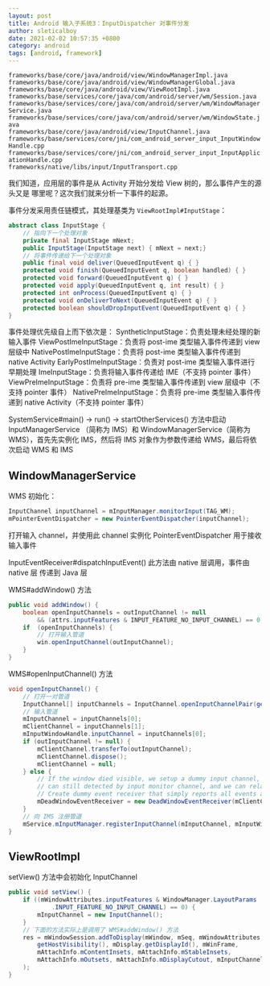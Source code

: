```yaml
---
layout: post
title: Android 输入子系统3：InputDispatcher 对事件分发
author: sleticalboy
date: 2021-02-02 10:57:35 +0800
category: android
tags: [android, framework]
---
```


`frameworks/base/core/java/android/view/WindowManagerImpl.java`<br>
`frameworks/base/core/java/android/view/WindowManagerGlobal.java`<br>
`frameworks/base/core/java/android/view/ViewRootImpl.java`<br>
`frameworks/base/services/core/java/com/android/server/wm/Session.java`<br>
`frameworks/base/services/core/java/com/android/server/wm/WindowManagerService.java`<br>
`frameworks/base/services/core/java/com/android/server/wm/WindowState.java`<br>
`frameworks/base/core/java/android/view/InputChannel.java`<br>
`frameworks/base/services/core/jni/com_android_server_input_InputWindowHandle.cpp`<br>
`frameworks/base/services/core/jni/com_android_server_input_InputApplicationHandle.cpp`<br>
`frameworks/native/libs/input/InputTransport.cpp`<br>

我们知道，应用层的事件是从 Activity 开始分发给 View 树的，那么事件产生的源头又是
哪里呢？这次我们就来分析一下事件的起源。

事件分发采用责任链模式，其处理基类为 `ViewRootImpl#InputStage`：
```java
abstract class InputStage {
    // 指向下一个处理对象
    private final InputStage mNext;
    public InputStage(InputStage next) { mNext = next;}
    // 将事件传递给下一个处理对象
    public final void deliver(QueuedInputEvent q) { }
    protected void finish(QueuedInputEvent q, boolean handled) { }
    protected void forward(QueuedInputEvent q) { }
    protected void apply(QueuedInputEvent q, int result) { }
    protected int onProcess(QueuedInputEvent q) { }
    protected void onDeliverToNext(QueuedInputEvent q) { }
    protected boolean shouldDropInputEvent(QueuedInputEvent q) { }
}
```
事件处理优先级自上而下依次是：
SyntheticInputStage：负责处理未经处理的新输入事件
ViewPostImeInputStage：负责将 post-ime 类型输入事件传递到 view 层级中
NativePostImeInputStage：负责将 post-ime 类型输入事件传递到 native Activity
EarlyPostImeInputStage：负责对 post-ime 类型输入事件进行早期处理
ImeInputStage：负责将输入事件传递给 IME（不支持 pointer 事件）
ViewPreImeInputStage：负责将 pre-ime 类型输入事件传递到 view 层级中（不支持 pointer 事件）
NativePreImeInputStage：负责将 pre-ime 类型输入事件传递到 native Activity（不支持 pointer 事件）

SystemService#main() -> run() -> startOtherServices() 方法中启动 InputManagerService
（简称为 IMS）和 WindowManagerService（简称为 WMS），首先先实例化 IMS，然后将 IMS
对象作为参数传递给 WMS，最后将依次启动 WMS 和 IMS


## WindowManagerService

WMS 初始化：
```java
InputChannel inputChannel = mInputManager.monitorInput(TAG_WM);
mPointerEventDispatcher = new PointerEventDispatcher(inputChannel);
```
打开输入 channel，并使用此 channel 实例化 PointerEventDispatcher 用于接收输入事件

InputEventReceiver#dispatchInputEvent() 此方法由 native 层调用，事件由 native 层
传递到 Java 层

WMS#addWindow() 方法

```java
public void addWindow() {
    boolean openInputChannels = outInputChannel != null
        && (attrs.inputFeatures & INPUT_FEATURE_NO_INPUT_CHANNEL) == 0;
    if  (openInputChannels) {
        // 打开输入管道
        win.openInputChannel(outInputChannel);
    }
}
```

WMS#openInputChannel() 方法

```java
void openInputChannel() {
    // 打开一对管道
    InputChannel[] inputChannels = InputChannel.openInputChannelPair(getName());
    // 输入管道
    mInputChannel = inputChannels[0];
    mClientChannel = inputChannels[1];
    mInputWindowHandle.inputChannel = inputChannels[0];
    if (outInputChannel != null) {
        mClientChannel.transferTo(outInputChannel);
        mClientChannel.dispose();
        mClientChannel = null;
    } else {
        // If the window died visible, we setup a dummy input channel, so that taps
        // can still detected by input monitor channel, and we can relaunch the app.
        // Create dummy event receiver that simply reports all events as handled.
        mDeadWindowEventReceiver = new DeadWindowEventReceiver(mClientChannel);
    }
    // 向 IMS 注册管道
    mService.mInputManager.registerInputChannel(mInputChannel, mInputWindowHandle);
}
```

## ViewRootImpl

setView() 方法中会初始化 InputChannel

```java
public void setView() {
    if ((mWindowAttributes.inputFeatures & WindowManager.LayoutParams
            .INPUT_FEATURE_NO_INPUT_CHANNEL) == 0) {
        mInputChannel = new InputChannel();
    }
    // 下面的方法实际上是调用了 WMS#addWindow() 方法
    res = mWindowSession.addToDisplay(mWindow, mSeq, mWindowAttributes,
        getHostVisibility(), mDisplay.getDisplayId(), mWinFrame,
        mAttachInfo.mContentInsets, mAttachInfo.mStableInsets,
        mAttachInfo.mOutsets, mAttachInfo.mDisplayCutout, mInputChannel
    );
}
```
